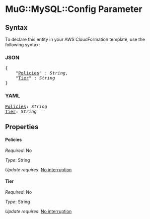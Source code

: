# MuG::MySQL::Config Parameter

## Syntax

To declare this entity in your AWS CloudFormation template, use the following syntax:

### JSON

<pre>
{
    "<a href="#policies" title="Policies">Policies</a>" : <i>String</i>,
    "<a href="#tier" title="Tier">Tier</a>" : <i>String</i>
}
</pre>

### YAML

<pre>
<a href="#policies" title="Policies">Policies</a>: <i>String</i>
<a href="#tier" title="Tier">Tier</a>: <i>String</i>
</pre>

## Properties

#### Policies

_Required_: No

_Type_: String

_Update requires_: [No interruption](https://docs.aws.amazon.com/AWSCloudFormation/latest/UserGuide/using-cfn-updating-stacks-update-behaviors.html#update-no-interrupt)

#### Tier

_Required_: No

_Type_: String

_Update requires_: [No interruption](https://docs.aws.amazon.com/AWSCloudFormation/latest/UserGuide/using-cfn-updating-stacks-update-behaviors.html#update-no-interrupt)

